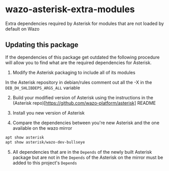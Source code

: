 # wazo-asterisk-extra-modules
Extra dependencies required by Asterisk for modules that are not loaded by default on Wazo


## Updating this package

If the dependencies of this package get outdated the following procedure will allow you to
find what are the required dependencies for Asterisk.

1. Modify the Asterisk packaging to include all of its modules

  In the Asterisk repository in debian/rules comment out all the -X in the
  `DEB_DH_SHLIBDEPS_ARGS_ALL` variable

2. Build your modified version of Asterisk using the instructions in the
   (Asterisk repo)[https://github.com/wazo-platform/asterisk] README

3. Install you new version of Asterisk

4. Compare the dependencies between you're new Asterisk and the one available on the wazo mirror

```sh
apt show asterisk
apt show asterisk/wazo-dev-bullseye
```

5. All dependencies that are in the `Depends` of the newly built Asterisk package but are
   not in the `Depends` of the Asterisk on the mirror must be added to this project's `Depends`
